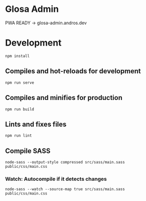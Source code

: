 # Glosa Admin

PWA READY -> glosa-admin.andros.dev

# Development

```
npm install
```

## Compiles and hot-reloads for development

```
npm run serve
```

## Compiles and minifies for production

```
npm run build
```

## Lints and fixes files

```
npm run lint
```

## Compile SASS

```
node-sass --output-style compressed src/sass/main.sass public/css/main.css
```

### Watch: Autocompile if it detects changes

```
node-sass --watch --source-map true src/sass/main.sass public/css/main.css
```
